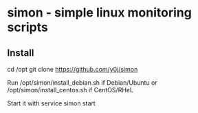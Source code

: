 simon - simple linux monitoring scripts
=======================================


Install
-------

cd /opt
git clone https://github.com/y0j/simon

Run /opt/simon/install_debian.sh if Debian/Ubuntu or /opt/simon/install_centos.sh if CentOS/RHeL

Start it with service simon start

